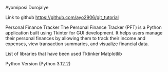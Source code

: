 Ayomiposi Durojaiye

Link to github https://github.com/ayo2906/git_tutorial

Personal Finance Tracker
The Personal Finance Tracker (PFT) is a Python application built using Tkinter for GUI development. It helps users manage their personal finances by allowing them to track their income and expenses, view transaction summaries, and visualize financial data.


List of libraries that have been used
Tktinker
Matplotlib


Python Version (Python 3.12.2)
